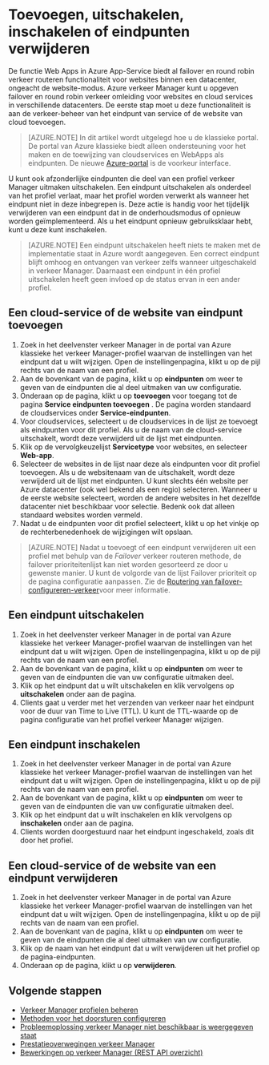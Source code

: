 <properties
    pageTitle="Eindpunten in Azure verkeer Manager beheren | Microsoft Azure"
    description="In dit artikel kunt u toevoegen, verwijderen, inschakelen en eindpunten van Azure verkeer Manager uitschakelen."
    services="traffic-manager"
    documentationCenter=""
    authors="sdwheeler"
    manager="carmonm"
    editor=""
/>
<tags
    ms.service="traffic-manager"
    ms.devlang="na"
    ms.topic="get-started-article"
    ms.tgt_pltfrm="na"
    ms.workload="infrastructure-services"
    ms.date="10/11/2016"
    ms.author="sewhee"
/>

# <a name="add-disable-enable-or-delete-endpoints"></a>Toevoegen, uitschakelen, inschakelen of eindpunten verwijderen

De functie Web Apps in Azure App-Service biedt al failover en round robin verkeer routeren functionaliteit voor websites binnen een datacenter, ongeacht de website-modus. Azure verkeer Manager kunt u opgeven failover en round robin verkeer omleiding voor websites en cloud services in verschillende datacenters. De eerste stap moet u deze functionaliteit is aan de verkeer-beheer van het eindpunt van service of de website van cloud toevoegen.

>[AZURE.NOTE]  In dit artikel wordt uitgelegd hoe u de klassieke portal. De portal van Azure klassieke biedt alleen ondersteuning voor het maken en de toewijzing van cloudservices en WebApps als eindpunten. De nieuwe [Azure-portal](https://portal.azure.com) is de voorkeur interface.

U kunt ook afzonderlijke eindpunten die deel van een profiel verkeer Manager uitmaken uitschakelen. Een eindpunt uitschakelen als onderdeel van het profiel verlaat, maar het profiel worden verwerkt als wanneer het eindpunt niet in deze inbegrepen is. Deze actie is handig voor het tijdelijk verwijderen van een eindpunt dat in de onderhoudsmodus of opnieuw worden geïmplementeerd. Als u het eindpunt opnieuw gebruiksklaar hebt, kunt u deze kunt inschakelen.

>[AZURE.NOTE] Een eindpunt uitschakelen heeft niets te maken met de implementatie staat in Azure wordt aangegeven. Een correct eindpunt blijft omhoog en ontvangen van verkeer zelfs wanneer uitgeschakeld in verkeer Manager. Daarnaast een eindpunt in één profiel uitschakelen heeft geen invloed op de status ervan in een ander profiel.

## <a name="to-add-a-cloud-service-or-website-endpoint"></a>Een cloud-service of de website van eindpunt toevoegen

1. Zoek in het deelvenster verkeer Manager in de portal van Azure klassieke het verkeer Manager-profiel waarvan de instellingen van het eindpunt dat u wilt wijzigen. Open de instellingenpagina, klikt u op de pijl rechts van de naam van een profiel.
2. Aan de bovenkant van de pagina, klikt u op **eindpunten** om weer te geven van de eindpunten die al deel uitmaken van uw configuratie.
3. Onderaan op de pagina, klikt u op **toevoegen** voor toegang tot de pagina **Service eindpunten toevoegen** . De pagina worden standaard de cloudservices onder **Service-eindpunten**.
4. Voor cloudservices, selecteert u de cloudservices in de lijst ze toevoegt als eindpunten voor dit profiel. Als u de naam van de cloud-service uitschakelt, wordt deze verwijderd uit de lijst met eindpunten.
5. Klik op de vervolgkeuzelijst **Servicetype** voor websites, en selecteer **Web-app**.
6. Selecteer de websites in de lijst naar deze als eindpunten voor dit profiel toevoegen. Als u de websitenaam van de uitschakelt, wordt deze verwijderd uit de lijst met eindpunten. U kunt slechts één website per Azure datacenter (ook wel bekend als een regio) selecteren. Wanneer u de eerste website selecteert, worden de andere websites in het dezelfde datacenter niet beschikbaar voor selectie. Bedenk ook dat alleen standaard websites worden vermeld.
7. Nadat u de eindpunten voor dit profiel selecteert, klikt u op het vinkje op de rechterbenedenhoek de wijzigingen wilt opslaan.

>[AZURE.NOTE] Nadat u toevoegt of een eindpunt verwijderen uit een profiel met behulp van de *Failover* verkeer routeren methode, de failover prioriteitenlijst kan niet worden gesorteerd ze door u gewenste manier. U kunt de volgorde van de lijst Failover prioriteit op de pagina configuratie aanpassen. Zie de [Routering van failover-configureren-verkeer](traffic-manager-configure-failover-routing-method.md)voor meer informatie.

## <a name="to-disable-an-endpoint"></a>Een eindpunt uitschakelen

1. Zoek in het deelvenster verkeer Manager in de portal van Azure klassieke het verkeer Manager-profiel waarvan de instellingen van het eindpunt dat u wilt wijzigen. Open de instellingenpagina, klikt u op de pijl rechts van de naam van een profiel.
2. Aan de bovenkant van de pagina, klikt u op **eindpunten** om weer te geven van de eindpunten die van uw configuratie uitmaken deel.
3. Klik op het eindpunt dat u wilt uitschakelen en klik vervolgens op **uitschakelen** onder aan de pagina.
4. Clients gaat u verder met het verzenden van verkeer naar het eindpunt voor de duur van Time to Live (TTL). U kunt de TTL-waarde op de pagina configuratie van het profiel verkeer Manager wijzigen.

## <a name="to-enable-an-endpoint"></a>Een eindpunt inschakelen

1. Zoek in het deelvenster verkeer Manager in de portal van Azure klassieke het verkeer Manager-profiel waarvan de instellingen van het eindpunt dat u wilt wijzigen. Open de instellingenpagina, klikt u op de pijl rechts van de naam van een profiel.
2. Aan de bovenkant van de pagina, klikt u op **eindpunten** om weer te geven van de eindpunten die van uw configuratie uitmaken deel.
3. Klik op het eindpunt dat u wilt inschakelen en klik vervolgens op **inschakelen** onder aan de pagina.
4. Clients worden doorgestuurd naar het eindpunt ingeschakeld, zoals dit door het profiel.

## <a name="to-delete-a-cloud-service-or-website-endpoint"></a>Een cloud-service of de website van een eindpunt verwijderen

1. Zoek in het deelvenster verkeer Manager in de portal van Azure klassieke het verkeer Manager-profiel waarvan de instellingen van het eindpunt dat u wilt wijzigen. Open de instellingenpagina, klikt u op de pijl rechts van de naam van een profiel.
2. Aan de bovenkant van de pagina, klikt u op **eindpunten** om weer te geven van de eindpunten die al deel uitmaken van uw configuratie.
3. Klik op de naam van het eindpunt dat u wilt verwijderen uit het profiel op de pagina-eindpunten.
4. Onderaan op de pagina, klikt u op **verwijderen**.

## <a name="next-steps"></a>Volgende stappen

* [Verkeer Manager profielen beheren](traffic-manager-manage-profiles.md)
* [Methoden voor het doorsturen configureren](traffic-manager-configure-routing-method.md)
* [Probleemoplossing verkeer Manager niet beschikbaar is weergegeven staat](traffic-manager-troubleshooting-degraded.md)
* [Prestatieoverwegingen verkeer Manager](traffic-manager-performance-considerations.md)
* [Bewerkingen op verkeer Manager (REST API overzicht)](http://go.microsoft.com/fwlink/p/?LinkID=313584)
